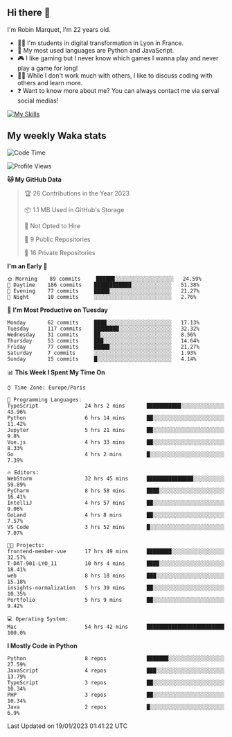 ## Hi there 👋

I'm Robin Marquet, I'm 22 years old.

- 👨‍💻 I'm students in digital transformation in Lyon in France.
- 🌱 My most used languages are Python and JavaScript.
- 🎮 I like gaming but I never know which games I wanna play and never play a game for long!
- 👯‍♀️ While I don't work much with others, I like to discuss coding with others and learn more.
- ❓ Want to know more about me? You can always contact me via serval social medias!

[![My Skills](https://skillicons.dev/icons?i=js,html,css,docker,express,figma,firebase,graphql,mongodb,mysql,nodejs,py,react,ts,vue)](https://skillicons.dev)

## My weekly Waka stats

<!--START_SECTION:waka-->
![Code Time](http://img.shields.io/badge/Code%20Time-3%2C263%20hrs%207%20mins-blue)

![Profile Views](http://img.shields.io/badge/Profile%20Views-2-blue)

**🐱 My GitHub Data** 

> 🏆 26 Contributions in the Year 2023
 > 
> 📦 1.1 MB Used in GitHub's Storage 
 > 
> 🚫 Not Opted to Hire
 > 
> 📜 9 Public Repositories 
 > 
> 🔑 16 Private Repositories  
 > 
**I'm an Early 🐤** 

```text
🌞 Morning    89 commits     ██████░░░░░░░░░░░░░░░░░░░   24.59% 
🌆 Daytime    186 commits    ████████████░░░░░░░░░░░░░   51.38% 
🌃 Evening    77 commits     █████░░░░░░░░░░░░░░░░░░░░   21.27% 
🌙 Night      10 commits     ░░░░░░░░░░░░░░░░░░░░░░░░░   2.76%

```
📅 **I'm Most Productive on Tuesday** 

```text
Monday       62 commits     ████░░░░░░░░░░░░░░░░░░░░░   17.13% 
Tuesday      117 commits    ████████░░░░░░░░░░░░░░░░░   32.32% 
Wednesday    31 commits     ██░░░░░░░░░░░░░░░░░░░░░░░   8.56% 
Thursday     53 commits     ███░░░░░░░░░░░░░░░░░░░░░░   14.64% 
Friday       77 commits     █████░░░░░░░░░░░░░░░░░░░░   21.27% 
Saturday     7 commits      ░░░░░░░░░░░░░░░░░░░░░░░░░   1.93% 
Sunday       15 commits     █░░░░░░░░░░░░░░░░░░░░░░░░   4.14%

```


📊 **This Week I Spent My Time On** 

```text
⌚︎ Time Zone: Europe/Paris

💬 Programming Languages: 
TypeScript               24 hrs 2 mins       ███████████░░░░░░░░░░░░░░   43.96% 
Python                   6 hrs 14 mins       ██░░░░░░░░░░░░░░░░░░░░░░░   11.42% 
Jupyter                  5 hrs 21 mins       ██░░░░░░░░░░░░░░░░░░░░░░░   9.8% 
Vue.js                   4 hrs 33 mins       ██░░░░░░░░░░░░░░░░░░░░░░░   8.33% 
Go                       4 hrs 2 mins        █░░░░░░░░░░░░░░░░░░░░░░░░   7.39%

🔥 Editors: 
WebStorm                 32 hrs 45 mins      ███████████████░░░░░░░░░░   59.89% 
PyCharm                  8 hrs 58 mins       ████░░░░░░░░░░░░░░░░░░░░░   16.41% 
IntelliJ                 4 hrs 57 mins       ██░░░░░░░░░░░░░░░░░░░░░░░   9.06% 
GoLand                   4 hrs 8 mins        ██░░░░░░░░░░░░░░░░░░░░░░░   7.57% 
VS Code                  3 hrs 52 mins       █░░░░░░░░░░░░░░░░░░░░░░░░   7.07%

🐱‍💻 Projects: 
frontend-member-vue      17 hrs 49 mins      ████████░░░░░░░░░░░░░░░░░   32.57% 
T-DAT-901-LYO_11         10 hrs 4 mins       ████░░░░░░░░░░░░░░░░░░░░░   18.41% 
web                      8 hrs 18 mins       ███░░░░░░░░░░░░░░░░░░░░░░   15.18% 
insights-normalization   5 hrs 39 mins       ██░░░░░░░░░░░░░░░░░░░░░░░   10.35% 
Portfolio                5 hrs 9 mins        ██░░░░░░░░░░░░░░░░░░░░░░░   9.42%

💻 Operating System: 
Mac                      54 hrs 42 mins      █████████████████████████   100.0%

```

**I Mostly Code in Python** 

```text
Python                   8 repos             ███████░░░░░░░░░░░░░░░░░░   27.59% 
JavaScript               4 repos             ███░░░░░░░░░░░░░░░░░░░░░░   13.79% 
TypeScript               3 repos             ██░░░░░░░░░░░░░░░░░░░░░░░   10.34% 
PHP                      3 repos             ██░░░░░░░░░░░░░░░░░░░░░░░   10.34% 
Java                     2 repos             █░░░░░░░░░░░░░░░░░░░░░░░░   6.9%

```



 Last Updated on 19/01/2023 01:41:22 UTC
<!--END_SECTION:waka-->
